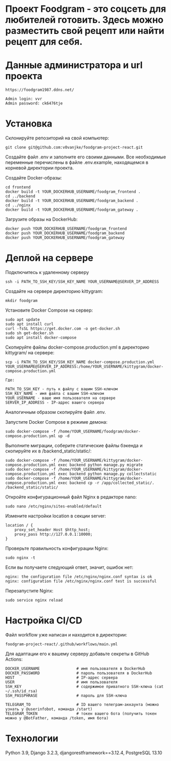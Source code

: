 # Проект Foodgram - это соцсеть для любителей готовить. Здесь можно разместить свой рецепт или найти рецепт для себя.


# Данные администратора и url проекта

```
https://foodgram1987.ddns.net/

Admin login: vvr
Admin password: ck6476tje
```


# Установка

Склонируйте репозиторий на свой компьютер:
```
git clone git@github.com:v0vanjke/foodgram-project-react.git
```

Создайте файл .env и заполните его своими данными. Все необходимые переменные перечислены в файле .env.example, находящемся в корневой директории проекта.

Создайте Docker-образы:
```
cd frontend
docker build -t YOUR_DOCKERHUB_USERNAME/foodgram_frontend .
cd ../backend
docker build -t YOUR_DOCKERHUB_USERNAME/foodgram_backend .
cd ../nginx
docker build -t YOUR_DOCKERHUB_USERNAME/foodgram_gateway .
```
 
Загрузите образы на DockerHub:
```
docker push YOUR_DOCKERHUB_USERNAME/foodgram_frontend
docker push YOUR_DOCKERHUB_USERNAME/foodgram_backend
docker push YOUR_DOCKERHUB_USERNAME/foodgram_gateway
```

# Деплой на сервере

Подключитесь к удаленному серверу
```
ssh -i PATH_TO_SSH_KEY/SSH_KEY_NAME YOUR_USERNAME@SERVER_IP_ADDRESS 
```

Создайте на сервере директорию kittygram:
```
mkdir foodgram
```

Установите Docker Compose на сервер:
```
sudo apt update
sudo apt install curl
curl -fsSL https://get.docker.com -o get-docker.sh
sudo sh get-docker.sh
sudo apt install docker-compose
```

Скопируйте файлы docker-compose.production.yml в директорию kittygram/ на сервере:
```
scp -i PATH_TO_SSH_KEY/SSH_KEY_NAME docker-compose.production.yml YOUR_USERNAME@SERVER_IP_ADDRESS:/home/YOUR_USERNAME/kittygram/docker-compose.production.yml

Где:

PATH_TO_SSH_KEY - путь к файлу с вашим SSH-ключом
SSH_KEY_NAME - имя файла с вашим SSH-ключом
YOUR_USERNAME - ваше имя пользователя на сервере
SERVER_IP_ADDRESS - IP-адрес вашего сервера
```

Аналогичным образом скопируйте файл .env.

Запустите Docker Compose в режиме демона:
```
sudo docker-compose -f /home/YOUR_USERNAME/foodgram/docker-compose.production.yml up -d
```

Выполните миграции, соберите статические файлы бэкенда и скопируйте их в /backend_static/static/:
```
sudo docker-compose -f /home/YOUR_USERNAME/kittygram/docker-compose.production.yml exec backend python manage.py migrate
sudo docker-compose -f /home/YOUR_USERNAME/kittygram/docker-compose.production.yml exec backend python manage.py collectstatic
sudo docker-compose -f /home/YOUR_USERNAME/kittygram/docker-compose.production.yml exec backend cp -r /app/collected_static/. /backend_static/static/
```

Откройте конфигурационный файл Nginx в редакторе nano:
```
sudo nano /etc/nginx/sites-enabled/default
```

Измените настройки location в секции server:
```
location / {
    proxy_set_header Host $http_host;
    proxy_pass http://127.0.0.1:10000;
}
```

Проверьте правильность конфигурации Nginx:
```
sudo nginx -t
```

Если вы получаете следующий ответ, значит, ошибок нет:
```
nginx: the configuration file /etc/nginx/nginx.conf syntax is ok
nginx: configuration file /etc/nginx/nginx.conf test is successful
```

Перезапустите Nginx:
```
sudo service nginx reload
```


# Настройка CI/CD

Файл workflow уже написан и находится в директории:
```
foodgram-project-react/.github/workflows/main.yml
```

Для адаптации его к вашему серверу добавьте секреты в GitHub Actions:
```
DOCKER_USERNAME                # имя пользователя в DockerHub
DOCKER_PASSWORD                # пароль пользователя в DockerHub
HOST                           # IP-адрес сервера
USER                           # имя пользователя
SSH_KEY                        # содержимое приватного SSH-ключа (cat ~/.ssh/id_rsa)
SSH_PASSPHRASE                 # пароль для SSH-ключа

TELEGRAM_TO                    # ID вашего телеграм-аккаунта (можно узнать у @userinfobot, команда /start)
TELEGRAM_TOKEN                 # токен вашего бота (получить токен можно у @BotFather, команда /token, имя бота)
```

# Технологии

Python 3.9, Django 3.2.3, djangorestframework==3.12.4, PostgreSQL 13.10
